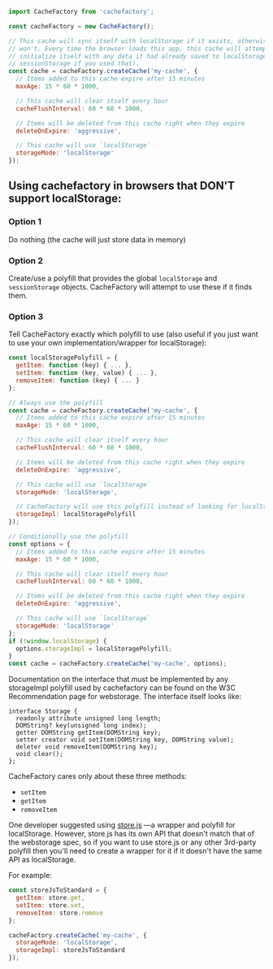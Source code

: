 ```js
import CacheFactory from 'cachefactory';

const cacheFactory = new CacheFactory();

// This cache will sync itself with localStorage if it exists, otherwise it
// won't. Every time the browser loads this app, this cache will attempt to
// initialize itself with any data it had already saved to localStorage (or
// sessionStorage if you used that).
const cache = cacheFactory.createCache('my-cache', {
  // Items added to this cache expire after 15 minutes
  maxAge: 15 * 60 * 1000,

  // This cache will clear itself every hour
  cacheFlushInterval: 60 * 60 * 1000,

  // Items will be deleted from this cache right when they expire
  deleteOnExpire: 'aggressive',

  // This cache will use `localStorage`
  storageMode: 'localStorage'
});
```

## Using cachefactory in browsers that DON'T support localStorage:

### Option 1

Do nothing (the cache will just store data in memory)

### Option 2

Create/use a polyfill that provides the global `localStorage` and
`sessionStorage` objects. CacheFactory will attempt to use these if it finds
them.

### Option 3

Tell CacheFactory exactly which polyfill to use (also useful if you just want to
use your own implementation/wrapper for localStorage):

```js
const localStoragePolyfill = {
  getItem: function (key) { ... },
  setItem: function (key, value) { ... },
  removeItem: function (key) { ... }
};

// Always use the polyfill
const cache = cacheFactory.createCache('my-cache', {
  // Items added to this cache expire after 15 minutes
  maxAge: 15 * 60 * 1000,

  // This cache will clear itself every hour
  cacheFlushInterval: 60 * 60 * 1000,

  // Items will be deleted from this cache right when they expire
  deleteOnExpire: 'aggressive',

  // This cache will use `localStorage`
  storageMode: 'localStorage',

  // CacheFactory will use this polyfill instead of looking for localStorage
  storageImpl: localStoragePolyfill
});

// Conditionally use the polyfill
const options = {
  // Items added to this cache expire after 15 minutes
  maxAge: 15 * 60 * 1000,

  // This cache will clear itself every hour
  cacheFlushInterval: 60 * 60 * 1000,

  // Items will be deleted from this cache right when they expire
  deleteOnExpire: 'aggressive',

  // This cache will use `localStorage`
  storageMode: 'localStorage'
};
if (!window.localStorage) {
  options.storageImpl = localStoragePolyfill;
}
const cache = cacheFactory.createCache('my-cache', options);
```

Documentation on the interface that must be implemented by any storageImpl
polyfill used by cachefactory can be found on the W3C Recommendation page for
webstorage. The interface itself looks like:

```
interface Storage {
  readonly attribute unsigned long length;
  DOMString? key(unsigned long index);
  getter DOMString getItem(DOMString key);
  setter creator void setItem(DOMString key, DOMString value);
  deleter void removeItem(DOMString key);
  void clear();
};
```

CacheFactory cares only about these three methods:

- `setItem`
- `getItem`
- `removeItem`

One developer suggested using [store.js](https://github.com/marcuswestin/store.js)
—a wrapper and polyfill for localStorage. However, store.js has its own API that
doesn't match that of the webstorage spec, so if you want to use store.js or any
other 3rd-party polyfill then you'll need to create a wrapper for it if it
doesn't have the same API as localStorage.

For example:

```js
const storeJsToStandard = {
  getItem: store.get,
  setItem: store.set,
  removeItem: store.remove
};

cacheFactory.createCache('my-cache', {
  storageMode: 'localStorage',
  storageImpl: storeJsToStandard
});
```
